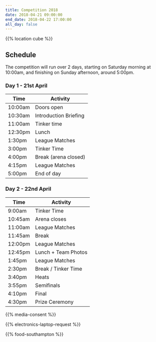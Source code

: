 ```yaml
---
title: Competition 2018
date: 2018-04-21 09:00:00
end_date: 2018-04-22 17:00:00
all_day: false
---
```


{{% location cube %}}

## Schedule
The competition will run over 2 days, starting on Saturday morning at 10:00am, and finishing on Sunday afternoon, around 5:00pm.

### Day 1 - 21st April

| Time    | Activity              |
| ------- | --------------------- |
| 10:00am | Doors open            |
| 10:30am | Introduction Briefing |
| 11:00am | Tinker time           |
| 12:30pm | Lunch                 |
| 1:30pm  | League Matches        |
| 3:00pm  | Tinker Time           |
| 4:00pm  | Break (arena closed)  |
| 4:15pm  | League Matches        |
| 5:00pm  | End of day            |


### Day 2 - 22nd April

| Time    | Activity                       |
| ------- | ------------------------------ |
| 9:00am  | Tinker Time                    |
| 10:45am | Arena closes                   |
| 11:00am | League Matches                 |
| 11:45am | Break                          |
| 12:00pm | League Matches                 |
| 12:45pm | Lunch + Team Photos            |
| 1:45pm  | League Matches                 |
| 2:30pm  | Break / Tinker Time            |
| 3:40pm  | Heats                          |
| 3:55pm  | Semifinals                     |
| 4:10pm  | Final                          |
| 4:30pm  | Prize Ceremony                 |

{{% media-consent %}}

{{% electronics-laptop-request %}}

{{% food-southampton %}}
